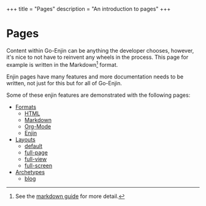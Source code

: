 +++
title = "Pages"
description = "An introduction to pages"
+++
# Pages

Content within Go-Enjin can be anything the developer chooses, however, it's
nice to not have to reinvent any wheels in the process. This page for example
is written in the Markdown[^1] format.

Enjin pages have many features and more documentation needs to be written, not
just for this but for all of Go-Enjin.

Some of these enjin features are demonstrated with the following pages:

- [Formats](/pages/formats)
    - [HTML](/pages/formats/html)
    - [Markdown](/pages/formats/markdown)
    - [Org-Mode](/pages/formats/org-mode)
    - [Enjin](/pages/formats/enjin)
- [Layouts](/pages/layouts)
    - [default](/pages/layouts/default)
    - [full-page](/pages/layouts/full-page)
    - [full-view](/pages/layouts/full-view)
    - [full-screen](/pages/layouts/full-screen)
- [Archetypes](/pages/archetypes)
  - [blog](/pages/archetypes/blog)

[^1]: See the [markdown guide](https://www.markdownguide.org/) for more detail.